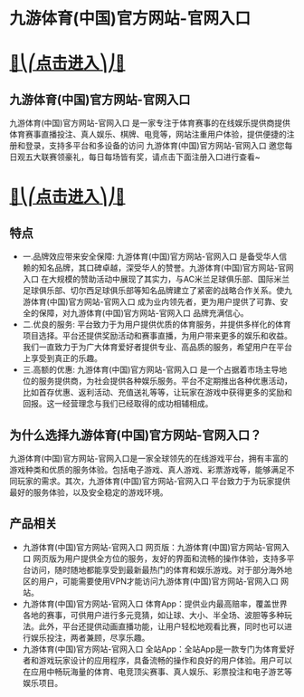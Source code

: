 # 九游体育(中国)官方网站-官网入口

# [🍉⎝⎛点击进入⎞⎠🍉](https://kkdd668.cn)
## 九游体育(中国)官方网站-官网入口
九游体育(中国)官方网站-官网入口 是一家专注于体育赛事的在线娱乐提供商提供体育赛事直播投注、真人娱乐、棋牌、电竞等，网站注重用户体验，提供便捷的注册和登录，支持多平台和多设备的访问 九游体育(中国)官方网站-官网入口 邀您每日观五大联赛领豪礼，每日每场皆有奖，请点击下面注册入口进行查看~
# [🍉⎝⎛点击进入⎞⎠🍉](https://kkdd668.cn)

## 特点
- 一.品牌效应带来安全保障: 九游体育(中国)官方网站-官网入口 是备受华人信赖的知名品牌，其口碑卓越，深受华人的赞誉。九游体育(中国)官方网站-官网入口 在大规模的赞助活动中展现了其实力，与AC米兰足球俱乐部、国际米兰足球俱乐部、切尔西足球俱乐部等知名品牌建立了紧密的战略合作关系。使九游体育(中国)官方网站-官网入口 成为业内领先者，更为用户提供了可靠、安全的保障，对九游体育(中国)官方网站-官网入口 品牌充满信心。
- 二.优良的服务: 平台致力于为用户提供优质的体育服务，并提供多样化的体育项目选择。平台还提供奖励活动和赛事直播，为用户带来更多的娱乐和收益。我们一直致力于为广大体育爱好者提供专业、高品质的服务，希望用户在平台上享受到真正的乐趣。
- 三.高额的优惠: 九游体育(中国)官方网站-官网入口 是一个占据着市场主导地位的服务提供商，为社会提供各种娱乐服务。平台不定期推出各种优惠活动，比如首存优惠、返利活动、充值送礼等等，让玩家在游戏中获得更多的奖励和回报。这一经营理念与我们已经取得的成功相辅相成。

## 为什么选择九游体育(中国)官方网站-官网入口？
九游体育(中国)官方网站-官网入口是一家全球领先的在线游戏平台，拥有丰富的游戏种类和优质的服务体验。包括电子游戏、真人游戏、彩票游戏等，能够满足不同玩家的需求。其次，九游体育(中国)官方网站-官网入口 平台致力于为玩家提供最好的服务体验，以及安全稳定的游戏环境。
## 产品相关
- 九游体育(中国)官方网站-官网入口 网页版：九游体育(中国)官方网站-官网入口 网页版为用户提供全方位的服务，友好的界面和流畅的操作体验，支持多平台访问，随时随地都能享受到最新最热门的体育和娱乐游戏。对于部分海外地区的用户，可能需要使用VPN才能访问九游体育(中国)官方网站-官网入口 网站。
- 九游体育(中国)官方网站-官网入口 体育App：提供业内最高赔率，覆盖世界各地的赛事，可供用户进行多元竞猜，如让球、大小、半全场、波胆等多种玩法。此外，平台还提供动画直播功能，让用户轻松地观看比赛，同时也可以进行娱乐投注，两者兼顾，尽享乐趣。
- 九游体育(中国)官方网站-官网入口 全站App：全站App是一款专门为体育爱好者和游戏玩家设计的应用程序，具备流畅的操作和良好的用户体验。用户可以在应用中畅玩海量的体育、电竞顶尖赛事、真人娱乐、彩票投注和电子游艺等娱乐项目。
